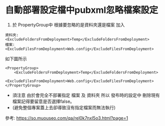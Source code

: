 # 自動部署設定檔中pubxml忽略檔案設定
1. 於 PropertyGroup中 根據要忽略的是資料夾還是檔案 加入

`資料夾: <ExcludeFoldersFromDeployment>Temp</ExcludeFoldersFromDeployment>`<br/>
`檔案: <ExcludeFilesFromDeployment>Web.config</ExcludeFilesFromDeployment>`<br/>

如下圖所示
```
<PropertyGroup>
    <ExcludeFoldersFromDeployment>Temp</ExcludeFoldersFromDeployment>
    <ExcludeFilesFromDeployment>Web.config</ExcludeFilesFromDeployment>
</PropertyGroup>
```
* 須注意 由於會完全不部署指定 檔案 及 資料夾 所以 發布時的設定中 刪除現有檔案記得要留意是否選擇false。
* (避免整個專案蓋上去卻導致沒有指定檔案而無法執行)


參考:
https://so.muouseo.com/qa/rel0k7nxl5o3.html?page=1
